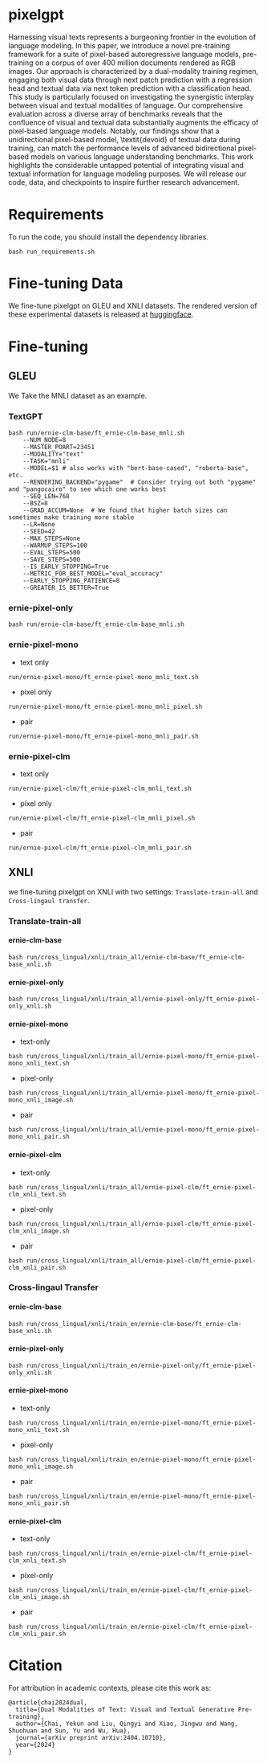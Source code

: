 # pixelgpt
Harnessing visual texts represents a burgeoning frontier in the evolution of language modeling. In this paper, we introduce a novel pre-training framework for a suite of pixel-based autoregressive language models, pre-training on a corpus of over 400 million documents rendered as RGB images. Our approach is characterized by a dual-modality training regimen, engaging both visual data through next patch prediction with a regression head and textual data via next token prediction with a classification head. This study is particularly focused on investigating the synergistic interplay between visual and textual modalities of language. Our comprehensive evaluation across a diverse array of benchmarks reveals that the confluence of visual and textual data substantially augments the efficacy of pixel-based language models. Notably, our findings show that a unidirectional pixel-based model, \textit{devoid} of textual data during training, can match the performance levels of advanced bidirectional pixel-based models on various language understanding benchmarks. This work highlights the considerable untapped potential of integrating visual and textual information for language modeling purposes. We will release our code, data, and checkpoints to inspire further research advancement.
# Requirements
To run the code, you should install the dependency libraries.
```
bash run_requirements.sh
```
# Fine-tuning Data
We fine-tune pixelgpt on GLEU and XNLI datasets. The rendered version of these experimental datasets is released at [huggingface](https://huggingface.co/datasets/baidu/PixelGPT_sft).
# Fine-tuning
## GLEU 
We Take the MNLI dataset as an example.
### TextGPT
```
bash run/ernie-clm-base/ft_ernie-clm-base_mnli.sh 
    --NUM_NODE=8
    --MASTER_POART=23451
    --MODALITY="text"
    --TASK="mnli"
    --MODEL=$1 # also works with "bert-base-cased", "roberta-base", etc.
    --RENDERING_BACKEND="pygame"  # Consider trying out both "pygame" and "pangocairo" to see which one works best
    --SEQ_LEN=768
    --BSZ=8
    --GRAD_ACCUM=None  # We found that higher batch sizes can sometimes make training more stable
    --LR=None
    --SEED=42
    --MAX_STEPS=None
    --WARMUP_STEPS=100
    --EVAL_STEPS=500
    --SAVE_STEPS=500
    --IS_EARLY_STOPPING=True
    --METRIC_FOR_BEST_MODEL="eval_accuracy"
    --EARLY_STOPPING_PATIENCE=8
    --GREATER_IS_BETTER=True
```
### ernie-pixel-only
```
bash run/ernie-clm-base/ft_ernie-clm-base_mnli.sh
```
### ernie-pixel-mono
- text only
```
run/ernie-pixel-mono/ft_ernie-pixel-mono_mnli_text.sh
```
- pixel only
```
run/ernie-pixel-mono/ft_ernie-pixel-mono_mnli_pixel.sh
```
- pair
```
run/ernie-pixel-mono/ft_ernie-pixel-mono_mnli_pair.sh
```

### ernie-pixel-clm
- text only
```
run/ernie-pixel-clm/ft_ernie-pixel-clm_mnli_text.sh
```
- pixel only
```
run/ernie-pixel-clm/ft_ernie-pixel-clm_mnli_pixel.sh
```
- pair
```
run/ernie-pixel-clm/ft_ernie-pixel-clm_mnli_pair.sh
```


## XNLI
we fine-tuning pixelgpt on XNLI with two settings: `Translate-train-all` and `Cross-lingaul transfer`.
### Translate-train-all
#### ernie-clm-base
```
bash run/cross_lingual/xnli/train_all/ernie-clm-base/ft_ernie-clm-base_xnli.sh
```
#### ernie-pixel-only
```
bash run/cross_lingual/xnli/train_all/ernie-pixel-only/ft_ernie-pixel-only_xnli.sh
```
#### ernie-pixel-mono
- text-only
```
bash run/cross_lingual/xnli/train_all/ernie-pixel-mono/ft_ernie-pixel-mono_xnli_text.sh
```
- pixel-only
```
bash run/cross_lingual/xnli/train_all/ernie-pixel-mono/ft_ernie-pixel-mono_xnli_image.sh
```
- pair
```
bash run/cross_lingual/xnli/train_all/ernie-pixel-mono/ft_ernie-pixel-mono_xnli_pair.sh
```
#### ernie-pixel-clm
- text-only
```
bash run/cross_lingual/xnli/train_all/ernie-pixel-clm/ft_ernie-pixel-clm_xnli_text.sh
```
- pixel-only
```
bash run/cross_lingual/xnli/train_all/ernie-pixel-clm/ft_ernie-pixel-clm_xnli_image.sh
```
- pair
```
bash run/cross_lingual/xnli/train_all/ernie-pixel-clm/ft_ernie-pixel-clm_xnli_pair.sh
```

### Cross-lingaul Transfer
#### ernie-clm-base
```
bash run/cross_lingual/xnli/train_en/ernie-clm-base/ft_ernie-clm-base_xnli.sh
```
#### ernie-pixel-only
```
bash run/cross_lingual/xnli/train_en/ernie-pixel-only/ft_ernie-pixel-only_xnli.sh
```
#### ernie-pixel-mono
- text-only
```
bash run/cross_lingual/xnli/train_en/ernie-pixel-mono/ft_ernie-pixel-mono_xnli_text.sh
```
- pixel-only
```
bash run/cross_lingual/xnli/train_en/ernie-pixel-mono/ft_ernie-pixel-mono_xnli_image.sh
```
- pair
```
bash run/cross_lingual/xnli/train_en/ernie-pixel-mono/ft_ernie-pixel-mono_xnli_pair.sh
```
#### ernie-pixel-clm
- text-only
```
bash run/cross_lingual/xnli/train_en/ernie-pixel-clm/ft_ernie-pixel-clm_xnli_text.sh
```
- pixel-only
```
bash run/cross_lingual/xnli/train_en/ernie-pixel-clm/ft_ernie-pixel-clm_xnli_image.sh
```
- pair
```
bash run/cross_lingual/xnli/train_en/ernie-pixel-clm/ft_ernie-pixel-clm_xnli_pair.sh
```
# Citation
For attribution in academic contexts, please cite this work as:
```
@article{chai2024dual,
  title={Dual Modalities of Text: Visual and Textual Generative Pre-training},
  author={Chai, Yekun and Liu, Qingyi and Xiao, Jingwu and Wang, Shuohuan and Sun, Yu and Wu, Hua},
  journal={arXiv preprint arXiv:2404.10710},
  year={2024}
}
```

